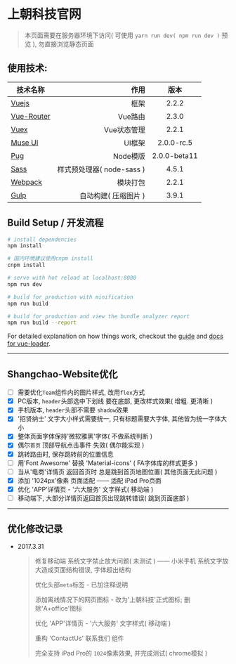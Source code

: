# 上朝科技官网

> 本页面需要在服务器环境下访问( 可使用 `yarn run dev( npm run dev )` 预览 ), 勿直接浏览静态页面

## 使用技术:
| 技术名称                                                      | 作用                         |  版本  |
| --------                                                      | -----:                      | :----:  |
| [Vuejs](http://cn.vuejs.org/)                                 | 框架                        |   2.2.2     |
| [Vue-Router](http://router.vuejs.org/zh-cn/)                  | Vue路由                     |  2.3.0 |
| [Vuex](https://vuex.vuejs.org/zh-cn/)                         | Vue状态管理                 |  2.2.1 |
| [Muse UI](https://museui.github.io/#/index)                   | UI框架                      |  2.0.0-rc.5  |
| [Pug](https://pugjs.org/zh-cn/api/getting-started.html)       | Node模版                    |  2.0.0-beta11  |
| [Sass](http://www.sass-zh.com/)                               | 样式预处理器( node-sass )   |  4.5.1  |
| [Webpack](http://webpackdoc.com/)                             | 模块打包                    |  2.2.1  |
| [Gulp](http://www.gulpjs.com.cn/)                             | 自动构建( 压缩图片 )         |  3.9.1  |

## Build Setup / 开发流程

``` bash
# install dependencies
npm install

# 国内环境建议使用cnpm install
cnpm install

# serve with hot reload at localhost:8080
npm run dev

# build for production with minification
npm run build

# build for production and view the bundle analyzer report
npm run build --report
```


For detailed explanation on how things work, checkout the [guide](http://vuejs-templates.github.io/webpack/) and [docs for vue-loader](http://vuejs.github.io/vue-loader).

***

## **Shangchao-Website优化**
- [ ]  需要优化`Team`组件内的图片样式, 改用`flex`方式
- [x]  PC版本, `header`头部选中下划线 要在底部, 更改样式效果( 增粗. 更清晰 )
- [x]  手机版本, `header`头部不需要 `shadow`效果
- [x]  '招贤纳士' 文字大小样式需要统一, 只有标题需要大字体, 其他皆为统一字体大小
- [x]  整体页面字体保持'微软雅黑'字体( 不做系统判断 )
- [x]  偶尔`首页` 顶部导航点击事件 失效( 偶尔能实现 )
- [x]  跳转路由时, 保存跳转前的位置信息
- [ ]  用'Font Awesome' 替换 'Material-icons' ( FA字体库的样式更多 )
- [ ]  当从'电商'详情页 返回首页时 总是跳到首页地图位置( 其他页面无此问题 )
- [x]  添加 '1024px'像素 页面适配 —— 适配 iPad Pro页面
- [x]  优化 'APP'详情页 - '六大服务' 文字样式( 移动端 )
- [ ]  移动端下, 大部分详情页返回首页出现跳转错误( 跳到页面底部 )

*** 

## **优化修改记录**

* 2017.3.31
    > 修复移动端 系统文字禁止放大问题( 未测试 ) —— 小米手机 系统文字放大造成页面结构错误, 字体超出结构
    >
    > 优化头部`meta`标签 - 已加注释说明
    >
    > 添加离线情况下的网页图标 - 改为'上朝科技'正式图标; 删除'A+office'图标
    >
    > 优化 'APP'详情页 - '六大服务' 文字样式( 移动端 )
    >
    > 重构 'ContactUs' 联系我们 组件
    >
    > 完全支持 iPad Pro的 `1024`像素效果, 并完成测试( chrome模拟 )

    